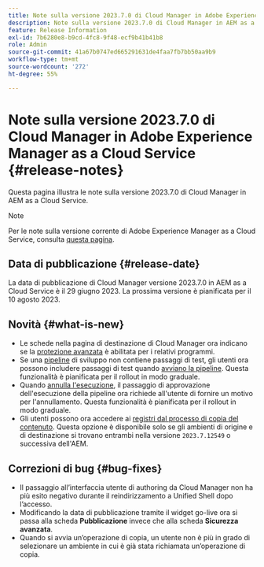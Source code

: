 ```yaml
---
title: Note sulla versione 2023.7.0 di Cloud Manager in Adobe Experience Manager as a Cloud Service
description: Note sulla versione 2023.7.0 di Cloud Manager in AEM as a Cloud Service.
feature: Release Information
exl-id: 7b6280e8-b9cd-4fc8-9f48-ecf9b41b41b8
role: Admin
source-git-commit: 41a67b0747ed665291631de4faa7fb7bb50aa9b9
workflow-type: tm+mt
source-wordcount: '272'
ht-degree: 55%

---
```


# Note sulla versione 2023.7.0 di Cloud Manager in Adobe Experience Manager as a Cloud Service {#release-notes}

Questa pagina illustra le note sulla versione 2023.7.0 di Cloud Manager in AEM as a Cloud Service.

>[!NOTE]
>
>Per le note sulla versione corrente di Adobe Experience Manager as a Cloud Service, consulta [questa pagina](/help/release-notes/release-notes-cloud/release-notes-current.md).

## Data di pubblicazione {#release-date}

La data di pubblicazione di Cloud Manager versione 2023.7.0 in AEM as a Cloud Service è il 29 giugno 2023. La prossima versione è pianificata per il 10 agosto 2023.

## Novità {#what-is-new}

* Le schede nella pagina di destinazione di Cloud Manager ora indicano se la [protezione avanzata](/help/implementing/cloud-manager/getting-access-to-aem-in-cloud/creating-production-programs.md) è abilitata per i relativi programmi.
* Se una [pipeline](/help/implementing/cloud-manager/configuring-pipelines/introduction-ci-cd-pipelines.md) di sviluppo non contiene passaggi di test, gli utenti ora possono includere passaggi di test quando [avviano la pipeline](/help/implementing/cloud-manager/configuring-pipelines/managing-pipelines.md#running-pipelines). Questa funzionalità è pianificata per il rollout in modo graduale.
* Quando [annulla l&#39;esecuzione](/help/implementing/cloud-manager/configuring-pipelines/managing-pipelines.md#view-details), il passaggio di approvazione dell&#39;esecuzione della pipeline ora richiede all&#39;utente di fornire un motivo per l&#39;annullamento. Questa funzionalità è pianificata per il rollout in modo graduale.
* Gli utenti possono ora accedere ai [registri dal processo di copia del contenuto](/help/implementing/developing/tools/content-copy.md#accessing-logs). Questa opzione è disponibile solo se gli ambienti di origine e di destinazione si trovano entrambi nella versione `2023.7.12549` o successiva dell&#39;AEM.

## Correzioni di bug {#bug-fixes}

* Il passaggio all’interfaccia utente di authoring da Cloud Manager non ha più esito negativo durante il reindirizzamento a Unified Shell dopo l’accesso.
* Modificando la data di pubblicazione tramite il widget go-live ora si passa alla scheda **Pubblicazione** invece che alla scheda **Sicurezza avanzata**.
* Quando si avvia un’operazione di copia, un utente non è più in grado di selezionare un ambiente in cui è già stata richiamata un’operazione di copia.
